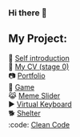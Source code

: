 ### Hi there 👋

<!--
**ZmitserFurmanau/ZmitserFurmanau** is a ✨ _special_ ✨ repository because its `README.md` (this file) appears on your GitHub profile.

Here are some ideas to get you started:

- 🔭 I’m currently working on ...
- 🌱 I’m currently learning ...
- 👯 I’m looking to collaborate on ...
- 🤔 I’m looking for help with ...
- 💬 Ask me about ...
- 📫 How to reach me: ...
- 😄 Pronouns: ...
- ⚡ Fun fact: ...
-->
## My Project:  
:movie_camera: [Self introduction](https://youtu.be/4UEt8H8ukA0)  
:ocean: [My CV (stage 0)](https://zmitserfurmanau.github.io/rsschool-cv/)  
:camera: [Portfolio](https://rolling-scopes-school.github.io/zmitserfurmanau-JSFEPRESCHOOL/portfolio/)  
:book: [Game](https://rolling-scopes-school.github.io/zmitserfurmanau-JSFEPRESCHOOL/game/)  
:joy_cat: [Meme Slider](https://zmitserfurmanau.github.io/cssMemSlider/cssMemSlider/)  
:arrow_forward: [Virtual Keyboard](https://zmitserfurmanau.github.io/virtual-keyboard/src/)  
:dog2: [Shelter](https://rolling-scopes-school.github.io/zmitserfurmanau-JSFE2022Q1/shelter/pages/main/)  
:code: [Clean Code](https://zmitserfurmanau.github.io/clean-code-s1e1/)
